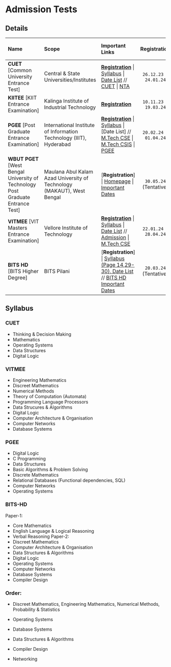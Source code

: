 # Admission Tests

## Details
| Name | Scope | Important Links | Registration | Admit Card | Exam Date \& Time | Councelling | Seat Allotment |
|:----------|:----------|:---------|:----------:|:----------:|:----------:|:----------:|:----------:|
| **CUET** \[Common University Entrance Test\] | Central \& State Universities/Institutes | [**Registration**](https://pgcuet.samarth.ac.in/index.php/app/registration/instructions) \| [Syllabus](https://cdnasb.samarth.ac.in/v2/2024/pg/pg-site-admin24/syllabus/science-pdf/computer-science-and-information-technology-scqp09-.pdf) \| [Date List](https://cdnasb.samarth.ac.in/v2/2024/pg/pg-site-admin24/public-notice/Public+Notice+regarding+for+launch+of+application+for+CUET+(PG)+-+2024.pdf) // [CUET](https://pgcuet.samarth.ac.in/) \| [NTA](https://nta.ac.in/) | `26.12.23` - `24.01.24` | `07.03.24` | `19.03.24` & `27.03.24` | TBA | TBA |
| **KIITEE** \[KIIT Entrance Examination\] | Kalinga Institute of Industrial Technology | [**Registration**](https://kiitee.eduquity.com/KIIT_2024/KIITEE_REG_2024/Relogin.aspx) | `10.11.23` - `19.03.24`  | TBA | `27.03.24` - `31.03.24` | TBA | TBA |
| **PGEE** \[Post Graduate Entrance Examination\] | International Institute of Information Technology (IIIT), Hyderabad | [**Registration**](https://admportal.iiit.ac.in/admissions.php) \| [Syllabus](https://pgadmissions.iiit.ac.in/monsoon_syllabus/) \| \[Date List\] // [M.Tech CSE](https://www.iiit.ac.in/academics/postgraduate/mtech/cse/) \| [M.Tech CSIS](https://www.iiit.ac.in/academics/postgraduate/mtech/csis/) \| [PGEE](https://pgadmissions.iiit.ac.in/pgee/) | `20.02.24` - `01.04.24` | `25.04.24` (Tentative) | `04.05.24`, `14:00 +3h`  | TBA | TBA |
| **WBUT PGET** [West Bengal University of Technology Post Graduate Entrance Test] | Maulana Abul Kalam Azad University of Technology (MAKAUT), West Bengal | [**Registration**] \| [Homepage](https://www.makautexam.net/) \| [Important Dates](https://makaut.formflix.com/) | `30.05.24` (Tentative) | `22.06.24` (Tentative) | `25.06.24` (Tentative) | TBA | TBA |
| **VITMEE** \[VIT Masters Entrance Examination\] | Vellore Institute of Technology | [**Registration**](https://admissions.vit.ac.in/mtechapplication/login) \| [Syllabus](https://vit.ac.in/sites/default/files/vitmee/VITMEE-M.TechMCA-Syllabus-2023.pdf) \| [Date List](https://vit.ac.in/all-courses/pg/m.tech-programmes) // [Admission](https://vit.ac.in/all-courses/pg/m.tech-programmes) \| [M.Tech CSE](https://vit.ac.in/schools/school-of-computer-science-and-engineering-for-pg-courses) | `22.01.24` - `28.04.24` | TBA | `06.05.24` (Tentative) | `15.05.24` - `17.05.24` | `27.05.24` |
| **BITS HD** \[BITS Higher Degree\] | BITS Pilani | \[**Registration**\] \| [Syllabus (Page 14,29-30), Date List](https://www.bitsadmission.com/2023/hd/HD_Brochure_2023_24.pdf?2452022) // [BITS HD Important Dates](https://www.bitsadmission.com/hdmain.aspx?id=1262015#Impdates) | `20.03.24` (Tentative) | TBA | `20.05.24` and `27.05.24` (Tentative) | TBA | TBA |

## Syllabus

### CUET
- Thinking & Decision Making
- Mathematics
- Operating Systems
- Data Structures
- Digital Logic

### VITMEE
- Engineering Mathematics
- Discreet Mathematics
- Numerical Methods
- Theory of Computation (Automata)
- Programming Language Processors
- Data Strucures & Algorithms
- Digital Logic
- Computer Architecture & Organisation
- Computer Networks
- Database Systems

### PGEE
- Digital Logic
- C Programming
- Data Structures
- Basic Algorithms & Problem Solving
- Discrete Mathematics
- Relational Databases (Functional dependencies, SQL)
- Computer Networks
- Operating Systems

### BITS-HD
Paper-1:
- Core Mathematics
- English Language & Logical Reasoning
- Verbal Reasoning
Paper-2:
- Discreet Mathematics
- Computer Architecture & Organisation
- Data Structures & Algorithms
- Digital Logic
- Operating Systems
- Computer Networks
- Database Systems
- Compiler Design

### Order:
- Discreet Mathematics, Engineering Mathematics, Numerical Methods, Probability & Statistics
- Operating Systems
- Database Systems

- Data Structures & Algorithms
- Compiler Design
- Networking
